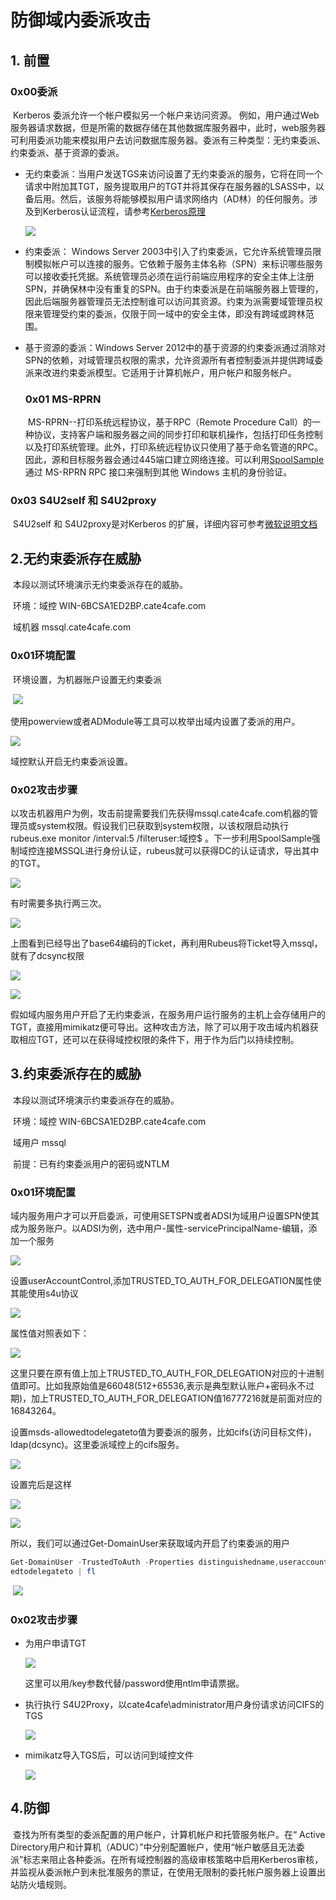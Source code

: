 # 防御域内委派攻击

## 1. 前置

### 0x00委派

​		Kerberos 委派允许一个帐户模拟另一个帐户来访问资源。 例如，用户通过Web服务器请求数据，但是所需的数据存储在其他数据库服务器中，此时，web服务器可利用委派功能来模拟用户去访问数据库服务器。委派有三种类型：无约束委派、约束委派、基于资源的委派。

- 无约束委派：当用户发送TGS来访问设置了无约束委派的服务，它将在同一个请求中附加其TGT，服务提取用户的TGT并将其保存在服务器的LSASS中，以备后用。然后，该服务将能够模拟用户请求网络内（AD林）的任何服务。涉及到Kerberos认证流程，请参考[Kerberos原理](http://www.ahathinking.com/archives/243.html)

  ![](./media/2019-10-28-0.png)

- 约束委派： Windows Server 2003中引入了约束委派，它允许系统管理员限制模拟帐户可以连接的服务。它依赖于服务主体名称（SPN）来标识哪些服务可以接收委托凭据。系统管理员必须在运行前端应用程序的安全主体上注册SPN，并确保林中没有重复的SPN。由于约束委派是在前端服务器上管理的，因此后端服务器管理员无法控制谁可以访问其资源。约束为派需要域管理员权限来管理受约束的委派，仅限于同一域中的安全主体，即没有跨域或跨林范围。

- 基于资源的委派：Windows Server 2012中的基于资源的约束委派通过消除对SPN的依赖，对域管理员权限的需求，允许资源所有者控制委派并提供跨域委派来改进约束委派模型。它适用于计算机帐户，用户帐户和服务帐户。


  ### 0x01 MS-RPRN

  ​		MS-RPRN--打印系统远程协议，基于RPC（Remote Procedure Call）的一种协议，支持客户端和服务器之间的同步打印和联机操作，包括打印任务控制以及打印系统管理。此外，打印系统远程协议只使用了基于命名管道的RPC。因此，源和目标服务器会通过445端口建立网络连接。可以利用[SpoolSample](https://github.com/leechristensen/SpoolSample) 通过 MS-RPRN RPC 接口来强制到其他 Windows 主机的身份验证。

### 0x03 S4U2self 和 S4U2proxy

​		S4U2self 和 S4U2proxy是对Kerberos 的扩展，详细内容可参考[微软说明文档](https://docs.microsoft.com/en-us/openspecs/windows_protocols/ms-sfu/36d103d2-61a6-42d5-a725-74de3205cdaf)

## 2.无约束委派存在威胁

​			本段以测试环境演示无约束委派存在的威胁。

​			环境：域控 WIN-6BCSA1ED2BP.cate4cafe.com

​						域机器 mssql.cate4cafe.com

### 0x01环境配置

​			环境设置，为机器账户设置无约束委派

​			![](./media/2019-10-28-1.png)

使用powerview或者ADModule等工具可以枚举出域内设置了委派的用户。

![](./media/2019-10-28-2.png)

域控默认开启无约束委派设置。

### 0x02攻击步骤

以攻击机器用户为例，攻击前提需要我们先获得mssql.cate4cafe.com机器的管理员或system权限。假设我们已获取到system权限，以该权限启动执行rubeus.exe monitor /interval:5 /filteruser:域控$   。下一步利用SpoolSample强制域控连接MSSQL进行身份认证，rubeus就可以获得DC的认证请求，导出其中的TGT。

![](./media/2019-10-28-3.png)

有时需要多执行两三次。

![](./media/2019-10-28-4.png)

上图看到已经导出了base64编码的Ticket，再利用Rubeus将Ticket导入mssql，就有了dcsync权限

![](./media/2019-10-28-6.png)

![](./media/2019-10-28-7.png)



​		假如域内服务用户开启了无约束委派，在服务用户运行服务的主机上会存储用户的TGT，直接用mimikatz便可导出。这种攻击方法，除了可以用于攻击域内机器获取相应TGT，还可以在获得域控权限的条件下，用于作为后门以持续控制。

## 3.约束委派存在的威胁

​	本段以测试环境演示约束委派存在的威胁。

​	环境：域控 WIN-6BCSA1ED2BP.cate4cafe.com

​				域用户 mssql

​	前提：已有约束委派用户的密码或NTLM

### 	0x01环境配置

​	域内服务用户才可以开启委派，可使用SETSPN或者ADSI为域用户设置SPN使其成为服务账户。以ADSI为例，选中用户-属性-servicePrincipalName-编辑，添加一个服务

![](./media/添加spn.png)

设置userAccountControl,添加TRUSTED_TO_AUTH_FOR_DELEGATION属性使其能使用s4u协议

![](./media/2019-10-30.png)

属性值对照表如下：

![](./media/2019-10-30-1.png)

这里只要在原有值上加上TRUSTED_TO_AUTH_FOR_DELEGATION对应的十进制值即可。比如我原始值是66048(512+65536,表示是典型默认账户+密码永不过期)，加上TRUSTED_TO_AUTH_FOR_DELEGATION值16777216就是前面对应的16843264。

设置msds-allowedtodelegateto值为要委派的服务，比如cifs(访问目标文件)，ldap(dcsync)。这里委派域控上的cifs服务。

![](./media/添加委派.png)

设置完后是这样

![](./media/委派.png)

![](./media/用户设置完成.png)

所以，我们可以通过Get-DomainUser来获取域内开启了约束委派的用户

```powershell
Get-DomainUser -TrustedToAuth -Properties distinguishedname,useraccountcontrol,msds-allow
edtodelegateto | fl
```

​	![](./media/2019-10-30.2.png)

### 0x02攻击步骤

- 为用户申请TGT

  ![](./media/20119-10-30-3tgt.png)

  这里可以用/key参数代替/password使用ntlm申请票据。

- 执行执行 S4U2Proxy，以cate4cafe\administrator用户身份请求访问CIFS的TGS

  ![](./media/2019-10-30-4s4u.png)

- mimikatz导入TGS后，可以访问到域控文件

  ![](./media/2019-10-30-5ptt.png)

## 4.防御

​		查找为所有类型的委派配置的用户帐户，计算机帐户和托管服务帐户。在“ Active Directory用户和计算机（ADUC）”中分别配置帐户，使用“帐户敏感且无法委派”标志来阻止各种委派。在所有域控制器的高级审核策略中启用Kerberos审核，并监视从委派帐户到未批准服务的票证，在使用无限制的委托帐户服务器上设置出站防火墙规则。